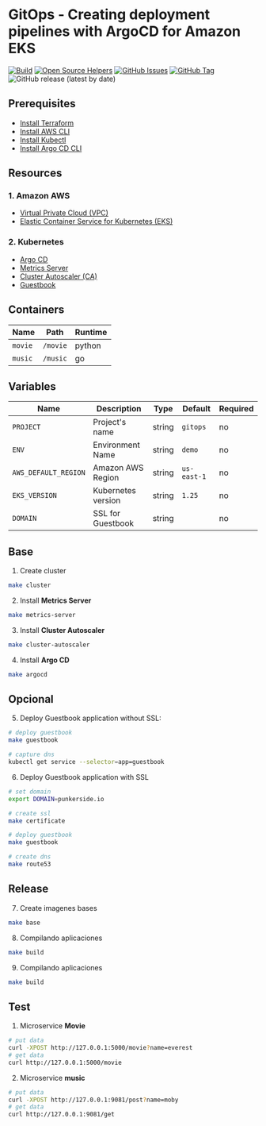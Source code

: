 # GitOps - Creating deployment pipelines with ArgoCD for Amazon EKS

[![Build](https://github.com/punkerside/awsday-demo/actions/workflows/main.yml/badge.svg?branch=main)](https://github.com/punkerside/awsday-demo/actions/workflows/main.yml)
[![Open Source Helpers](https://www.codetriage.com/punkerside/awsday-demo/badges/users.svg)](https://www.codetriage.com/punkerside/awsday-demo)
[![GitHub Issues](https://img.shields.io/github/issues/punkerside/awsday-demo.svg)](https://github.com/punkerside/awsday-demo/issues)
[![GitHub Tag](https://img.shields.io/github/tag-date/punkerside/awsday-demo.svg?style=plastic)](https://github.com/punkerside/awsday-demo/tags/)
![GitHub release (latest by date)](https://img.shields.io/github/v/release/punkerside/awsday-demo)

<!-- <p align="center">
  <img src="docs/img/architecture.png">
</p> -->

## **Prerequisites**

* [Install Terraform](https://www.terraform.io/downloads.html)
* [Install AWS CLI](https://docs.aws.amazon.com/cli/latest/userguide/cli-chap-install.html)
* [Install Kubectl](https://kubernetes.io/docs/tasks/tools/install-kubectl-linux/)
* [Install Argo CD CLI](https://argo-cd.readthedocs.io/en/stable/cli_installation/)

## **Resources**

### **1. Amazon AWS**

* [Virtual Private Cloud (VPC)](https://registry.terraform.io/modules/punkerside/vpc/aws/latest)
* [Elastic Container Service for Kubernetes (EKS)](https://registry.terraform.io/modules/punkerside/eks/aws/latest)

### **2. Kubernetes**

* [Argo CD](https://argoproj.github.io/cd)
* [Metrics Server](https://github.com/kubernetes-sigs/metrics-server)
* [Cluster Autoscaler (CA)](https://github.com/kubernetes/autoscaler/blob/master/cluster-autoscaler/cloudprovider/aws/README.md)
* [Guestbook](https://kubernetes.io/docs/tutorials/stateless-application/guestbook/)

## **Containers**

| Name | Path | Runtime |
|------|------|--------|
| `movie` | `/movie` | python |
| `music` | `/music` | go |

## **Variables**

| Name | Description | Type | Default | Required |
|------|-------------|------|---------|----------|
| `PROJECT` | Project's name | string | `gitops` | no |
| `ENV` | Environment Name | string | `demo` | no |
| `AWS_DEFAULT_REGION` | Amazon AWS Region | string | `us-east-1` | no |
| `EKS_VERSION` | Kubernetes version | string | `1.25` | no |
| `DOMAIN` | SSL for Guestbook | string | | no |

## **Base**

1. Create cluster

```bash
make cluster
```

2. Install **Metrics Server**

```bash
make metrics-server
```

3. Install **Cluster Autoscaler**

```bash
make cluster-autoscaler
```

4. Install **Argo CD**

```bash
make argocd
```

## **Opcional**

5. Deploy Guestbook application without SSL:

```bash
# deploy guestbook
make guestbook

# capture dns
kubectl get service --selector=app=guestbook
```

6. Deploy Guestbook application with SSL

```bash
# set domain
export DOMAIN=punkerside.io

# create ssl
make certificate

# deploy guestbook
make guestbook

# create dns
make route53
```

## **Release**

7. Create imagenes bases

```bash
make base
```

8. Compilando aplicaciones

```bash
make build
```

9. Compilando aplicaciones

```bash
make build
```

## **Test**

1. Microservice **Movie**

```bash
# put data
curl -XPOST http://127.0.0.1:5000/movie?name=everest
# get data
curl http://127.0.0.1:5000/movie
```

2. Microservice **music**

```bash
# put data
curl -XPOST http://127.0.0.1:9081/post?name=moby
# get data
curl http://127.0.0.1:9081/get
```
